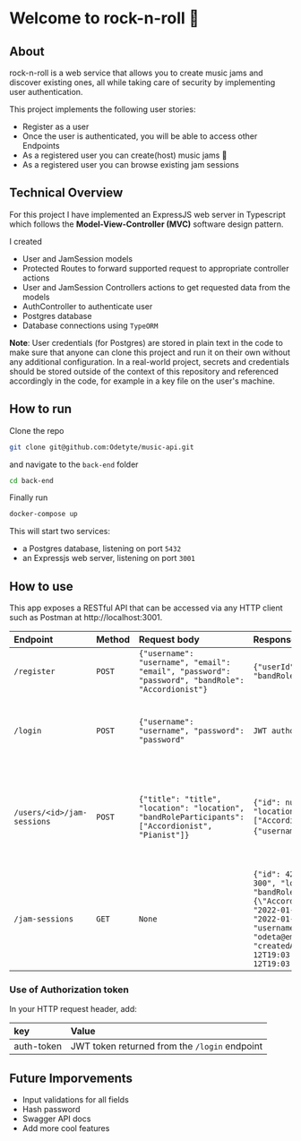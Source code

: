 # Welcome to rock-n-roll 🎼

## About

rock-n-roll is a web service that allows you to create music jams and discover existing ones, all while taking care of security by implementing user authentication.

This project implements the following user stories:

- Register as a user
- Once the user is authenticated, you will be able to access other Endpoints
- As a registered user you can create(host) music jams 🎸
- As a registered user you can browse existing jam sessions

## Technical Overview

For this project I have implemented an ExpressJS web server in Typescript which follows the **Model-View-Controller (MVC)** software design pattern.

I created

- User and JamSession models
- Protected Routes to forward supported request to appropriate controller actions
- User and JamSession Controllers actions to get requested data from the models
- AuthController to authenticate user
- Postgres database
- Database connections using `TypeORM`
<!-- - Views(templates) would be needed to add in a future, as for now it is in a form of json. -->

**Note**: User credentials (for Postgres) are stored in plain text in the code to make sure that anyone can clone this project and run it on their own without any additional configuration. In a real-world project, secrets and credentials should be stored outside of the context of this repository and referenced accordingly in the code, for example in a key file on the user's machine.

## How to run

Clone the repo

```bash
git clone git@github.com:Odetyte/music-api.git
```

and navigate to the `back-end` folder

```bash
cd back-end
```

Finally run

```bash
docker-compose up
```

This will start two services:

- a Postgres database, listening on port `5432`
- an Expressjs web server, listening on port `3001`

## How to use

This app exposes a RESTful API that can be accessed via any HTTP client such as Postman at http://localhost:3001.

| Endpoint                   | Method | Request body                                                                                      | Response                                                                                                                                                                                                                                                                                                                                                                                                  | Description                                                                                                                                                                             |
| :------------------------- | :----- | :------------------------------------------------------------------------------------------------ | :-------------------------------------------------------------------------------------------------------------------------------------------------------------------------------------------------------------------------------------------------------------------------------------------------------------------------------------------------------------------------------------------------------- | :-------------------------------------------------------------------------------------------------------------------------------------------------------------------------------------- |
| `/register`                | `POST` | `{"username": "username", "email": "email", "password": "password", "bandRole": "Accordionist"}`  | `{"userId": number, "username": "username", "bandRole": "Accordionist"}`                                                                                                                                                                                                                                                                                                                                  | Register with a username, email, password and bandRole                                                                                                                                  |
| `/login`                   | `POST` | `{"username": "username", "password": "password"`                                                 | `JWT authorization-token`                                                                                                                                                                                                                                                                                                                                                                                 | Login with a username and password. Copy the returned auth token to use with the following endpoints                                                                                    |
| `/users/<id>/jam-sessions` | `POST` | `{"title": "title", "location": "location", "bandRoleParticipants": ["Accordionist", "Pianist"]}` | `{"id": number, "title": "title", "location": "location", "bandRoleParticipants": ["Accordionist", "Pianist"], "host":{"username": "username"}`,                                                                                                                                                                                                                                                          | Create a jam session for a user specified by their `id` with a `title`, `location` and `bandRoleParticipants`. Use the auth token in your request Headers that was returned by `/login` |
| `/jam-sessions`            | `GET`  | `None`                                                                                            | `{"id": 42, "title": "Private Jam Session No 300", "location": "Spandau", "bandRoleParticipants": "{\"Accordionist\",\"Vocalist\"}","createdAt": "2022-01-12T19:39:51.351Z", "updatedAt": "2022-01-12T19:39:51.351Z", "host": {"id": 1, "username": "odeta", "email": "odeta@email.com", "bandRole": "Vocalist", "createdAt": "2022-01-12T19:03:57.708Z","updatedAt": "2022-01-12T19:03:57.708Z"},{...}}` | Get a list of jam sessions with their respective properties. Use the auth token in your request Headers that was returned by `/login`                                                   |

### Use of Authorization token

In your HTTP request header, add:

| key        | Value                                         |
| :--------- | :-------------------------------------------- |
| auth-token | JWT token returned from the `/login` endpoint |

## Future Imporvements

- Input validations for all fields
- Hash password
- Swagger API docs
- Add more cool features
